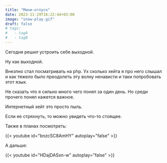```yaml
---
title: "Мини-отпуск"
date: 2023-11-29T16:22:44+03:00
image: "snow-play.gif"
draft: false
# tags:
#   - tagA
#   - tagB
---
```



Сегодня решил устроить себе выходной.

Ну как выходной.

Внезпно стал посматривать на php.
Ух сколько хейта я про него слышал и как тяжело было преодолеть эту волну ненависти и таки попробовать этот язык.

Не сказать что я сильно много чего понял за один день. Но среди прочего понял кажется важное.

Интернетный хейт это просто пыль.

Если ее стряхнуть, то можно увидеть что-то стоящее.


Также в планах посмотреть:

{{< youtube id="bnzcSC8AmHY" autoplay="false" >}}

А дальше:

{{< youtube id="HDajDASxn-w" autoplay="false" >}}

